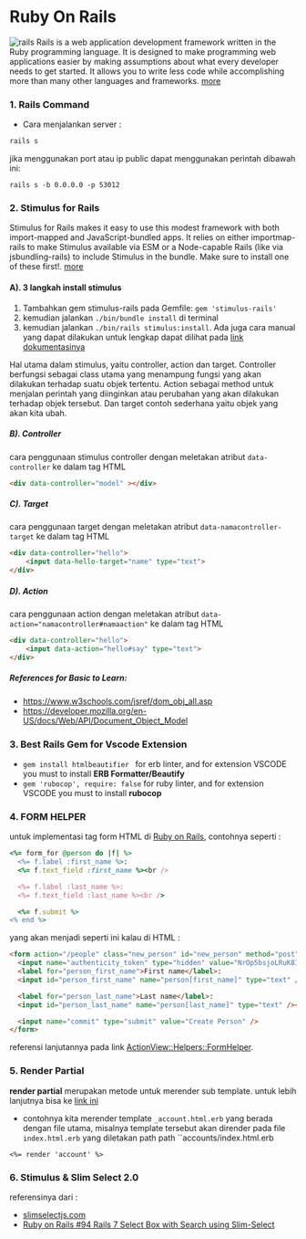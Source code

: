 # Ruby On Rails
![rails](https://upload.wikimedia.org/wikipedia/commons/thumb/6/62/Ruby_On_Rails_Logo.svg/1200px-Ruby_On_Rails_Logo.svg.png)
Rails is a web application development framework written in the Ruby programming language. It is designed to make programming web applications easier by making assumptions about what every developer needs to get started. It allows you to write less code while accomplishing more than many other languages and frameworks. [more](https://guides.rubyonrails.org/getting_started.html)


### 1. Rails Command
- Cara menjalankan server : 
```bash
rails s
```

jika menggunakan port atau ip public dapat menggunakan perintah dibawah ini:
```
rails s -b 0.0.0.0 -p 53012
```

### 2. Stimulus for Rails
Stimulus for Rails makes it easy to use this modest framework with both import-mapped and JavaScript-bundled apps. It relies on either importmap-rails to make Stimulus available via ESM or a Node-capable Rails (like via jsbundling-rails) to include Stimulus in the bundle. Make sure to install one of these first!. [more](https://github.com/hotwired/stimulus-rails)

#### A). 3 langkah install stimulus
   1. Tambahkan gem stimulus-rails pada Gemfile: ```gem 'stimulus-rails'```
   2. kemudian jalankan ```./bin/bundle install``` di terminal
   3. kemudian jalankan ```./bin/rails stimulus:install```.
    Ada juga cara manual yang dapat dilakukan untuk lengkap dapat dilihat pada [link dokumentasinya](https://github.com/hotwired/stimulus-rails)

Hal utama dalam stimulus, yaitu controller, action dan target. Controller berfungsi sebagai class utama yang menampung fungsi yang akan dilakukan terhadap suatu objek tertentu. Action sebagai method untuk menjalan perintah yang diinginkan atau perubahan yang akan dilakukan terhadap objek tersebut. Dan target contoh sederhana yaitu objek yang akan kita ubah.

##### B). Controller
cara penggunaan stimulus controller dengan meletakan atribut ```data-controller``` ke dalam tag HTML
```html
<div data-controller="model" ></div>
```

##### C). Target
cara penggunaan target dengan meletakan atribut ```data-namacontroller-target``` ke dalam tag HTML
```html
<div data-controller="hello">
    <input data-hello-target="name" type="text">
</div>
```

#####  D). Action
cara penggunaan action dengan meletakan atribut ```data-action="namacontroller#namaaction"``` ke dalam tag HTML
```html
<div data-controller="hello">
    <input data-action="hello#say" type="text">
</div>
```
##### References for Basic to Learn: 
- https://www.w3schools.com/jsref/dom_obj_all.asp
- https://developer.mozilla.org/en-US/docs/Web/API/Document_Object_Model


### 3. Best Rails Gem for Vscode Extension
- ```gem install htmlbeautifier ``` for erb linter, and for extension VSCODE you must to install **ERB Formatter/Beautify** 
- ```gem 'rubocop', require: false``` for ruby linter, and for extension VSCODE you must to install **rubocop**

### 4. FORM HELPER
untuk implementasi tag form HTML di [Ruby on Rails](https://guides.rubyonrails.org/getting_started.html), contohnya seperti : 
```ruby
<%= form_for @person do |f| %>
  <%= f.label :first_name %>:
  <%= f.text_field :first_name %><br />

  <%= f.label :last_name %>:
  <%= f.text_field :last_name %><br />

  <%= f.submit %>
<% end %>
```

yang akan menjadi seperti ini kalau di HTML : 
```html 
<form action="/people" class="new_person" id="new_person" method="post">
  <input name="authenticity_token" type="hidden" value="NrOp5bsjoLRuK8IW5+dQEYjKGUJDe7TQoZVvq95Wteg=" />
  <label for="person_first_name">First name</label>:
  <input id="person_first_name" name="person[first_name]" type="text" /><br />

  <label for="person_last_name">Last name</label>:
  <input id="person_last_name" name="person[last_name]" type="text" /><br />

  <input name="commit" type="submit" value="Create Person" />
</form>
```
referensi lanjutannya pada link [ActionView::Helpers::FormHelper](https://api.rubyonrails.org/v5.1/classes/ActionView/Helpers/FormHelper.html).


### 5. Render Partial
**render partial** merupakan metode untuk merender sub template. untuk lebih lanjutnya bisa ke [link ini](https://api.rubyonrails.org/classes/ActionView/PartialRenderer.html)

- contohnya kita merender template ```_account.html.erb``` yang berada dengan file utama, misalnya template tersebut akan dirender pada file ```index.html.erb``` yang diletakan path path ``accounts/index.html.erb

```erb
<%= render 'account' %>
```

### 6. Stimulus & Slim Select 2.0
referensinya dari :
 - [slimselectjs.com](https://slimselectjs.com) 
 - [Ruby on Rails #94 Rails 7 Select Box with Search using Slim-Select
](https://slimselectjs.com)


